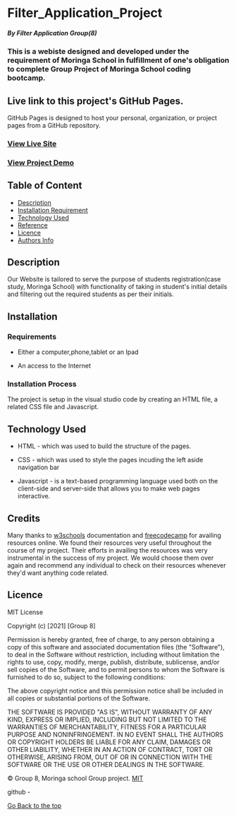 # Filter_Application_Project

##### By Filter Application Group(8)
### This is a webiste designed and developed under the requirement of Moringa School in fulfillment of one's obligation to complete Group Project of Moringa School coding bootcamp.

## Live link to this project's GitHub Pages.
GitHub Pages is designed to host your personal, organization, or project pages from a GitHub repository.
### [View Live Site]()

### [View Project Demo](https://watch.screencastify.com/v/Zd1017T38ocWqUV0V5sp)



## Table of Content

+ [Description](#description)
+ [Installation Requirement](#Installation)
+ [Technology Used](#technology-used)
+ [Reference](#Credits)
+ [Licence](#licence)
+ [Authors Info](#author-Info)

## Description
<p>Our Website is tailored to serve the purpose of students registration(case study, Moringa School) with functionality of taking in student's initial details and filtering out the required students as per their initials.</p>

## Installation

### Requirements

* Either a computer,phone,tablet or an Ipad

* An access to the Internet

### Installation Process
The project is setup in the visual studio code by creating an HTML file, a related CSS file and Javascript.

## Technology Used
* HTML - which was used to build the structure of the pages.

* CSS - which was used to style the pages incuding the left aside navigation bar

* Javascript - is a text-based programming language used both on the client-side and server-side that allows you to make web pages interactive.

## Credits

 Many thanks to [w3schools](https://www.w3schools.com/) documentation and [freecodecamp](https://www.freecodecamp.org/) for availing resources online. We found their resources very useful throughout the course of my project. Their efforts in availing the resources was very instrumental in the success of my project. We would choose them over again and recommend any individual to check on their resources whenever they'd want anything code related.



## Licence

MIT License

Copyright (c) [2021] [Group 8]

Permission is hereby granted, free of charge, to any person obtaining a copy
of this software and associated documentation files (the "Software"), to deal
in the Software without restriction, including without limitation the rights
to use, copy, modify, merge, publish, distribute, sublicense, and/or sell
copies of the Software, and to permit persons to whom the Software is
furnished to do so, subject to the following conditions:

The above copyright notice and this permission notice shall be included in all
copies or substantial portions of the Software.

THE SOFTWARE IS PROVIDED "AS IS", WITHOUT WARRANTY OF ANY KIND, EXPRESS OR
IMPLIED, INCLUDING BUT NOT LIMITED TO THE WARRANTIES OF MERCHANTABILITY,
FITNESS FOR A PARTICULAR PURPOSE AND NONINFRINGEMENT. IN NO EVENT SHALL THE
AUTHORS OR COPYRIGHT HOLDERS BE LIABLE FOR ANY CLAIM, DAMAGES OR OTHER
LIABILITY, WHETHER IN AN ACTION OF CONTRACT, TORT OR OTHERWISE, ARISING FROM,
OUT OF OR IN CONNECTION WITH THE SOFTWARE OR THE USE OR OTHER DEALINGS IN THE
SOFTWARE.

©️ Group 8, Moringa school Group project. [MIT](https://choosealicense.com/licenses/mit/)



github - 


[Go Back to the top](#Filter_Application_Project)
